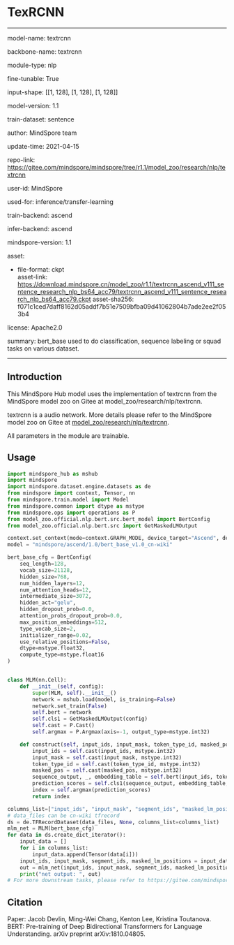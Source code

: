 # TexRCNN

---

model-name: textrcnn

backbone-name: textrcnn

module-type: nlp

fine-tunable: True

input-shape: [[1, 128], [1, 128], [1, 128]]

model-version: 1.1

train-dataset: sentence

author: MindSpore team

update-time: 2021-04-15

repo-link: <https://gitee.com/mindspore/mindspore/tree/r1.1/model_zoo/research/nlp/textrcnn>

user-id: MindSpore

used-for: inference/transfer-learning

train-backend: ascend

infer-backend: ascend

mindspore-version: 1.1

asset:

  -
    file-format: ckpt  
    asset-link: <https://download.mindspore.cn/model_zoo/r1.1/textrcnn_ascend_v111_sentence_research_nlp_bs64_acc79/textrcnn_ascend_v111_sentence_research_nlp_bs64_acc79.ckpt>
    asset-sha256: f071c1ced7daff8162d05addf7b51e7509bfba09d41062804b7ade2ee2f053b4

license: Apache2.0

summary: bert_base used to do classification, sequence labeling or squad tasks on various dataset.

---

## Introduction

This MindSpore Hub model uses the implementation of textrcnn from the MindSpore model zoo on Gitee at model_zoo/research/nlp/textrcnn.

textrcnn is a audio network. More details please refer to the MindSpore model zoo on Gitee at [model_zoo/research/nlp/textrcnn](https://gitee.com/mindspore/mindspore/blob/r1.1/model_zoo/research/nlp/textrcnn/readme.md).

All parameters in the module are trainable.

## Usage

```python
import mindspore_hub as mshub
import mindspore
import mindspore.dataset.engine.datasets as de
from mindspore import context, Tensor, nn
from mindspore.train.model import Model
from mindspore.common import dtype as mstype
from mindspore.ops import operations as P
from model_zoo.official.nlp.bert.src.bert_model import BertConfig
from model_zoo.official.nlp.bert.src import GetMaskedLMOutput

context.set_context(mode=context.GRAPH_MODE, device_target="Ascend", device_id=0)
model = "mindspore/ascend/1.0/bert_base_v1.0_cn-wiki"

bert_base_cfg = BertConfig(
    seq_length=128,
    vocab_size=21128,
    hidden_size=768,
    num_hidden_layers=12,
    num_attention_heads=12,
    intermediate_size=3072,
    hidden_act="gelu",
    hidden_dropout_prob=0.0,
    attention_probs_dropout_prob=0.0,
    max_position_embeddings=512,
    type_vocab_size=2,
    initializer_range=0.02,
    use_relative_positions=False,
    dtype=mstype.float32,
    compute_type=mstype.float16
)


class MLM(nn.Cell):
    def __init__(self, config):
        super(MLM, self).__init__()
        network = mshub.load(model, is_training=False)
        network.set_train(False)
        self.bert = network
        self.cls1 = GetMaskedLMOutput(config)
        self.cast = P.Cast()
        self.argmax = P.Argmax(axis=-1, output_type=mstype.int32)

    def construct(self, input_ids, input_mask, token_type_id, masked_pos):
        input_ids = self.cast(input_ids, mstype.int32)
        input_mask = self.cast(input_mask, mstype.int32)
        token_type_id = self.cast(token_type_id, mstype.int32)
        masked_pos = self.cast(masked_pos, mstype.int32)
        sequence_output, _, embedding_table = self.bert(input_ids, token_type_id, input_mask)
        prediction_scores = self.cls1(sequence_output, embedding_table, masked_pos)
        index = self.argmax(prediction_scores)
        return index

columns_list=["input_ids", "input_mask", "segment_ids", "masked_lm_positions"]
# data_files can be cn-wiki tfrecord
ds = de.TFRecordDataset(data_files, None, columns_list=columns_list)
mlm_net = MLM(bert_base_cfg)
for data in ds.create_dict_iterator():
    input_data = []
    for i in columns_list:
        input_data.append(Tensor(data[i]))
    input_ids, input_mask, segment_ids, masked_lm_positions = input_data
    out = mlm_net(input_ids, input_mask, segment_ids, masked_lm_positions)
    print("net output: ", out)
# For more downstream tasks, please refer to https://gitee.com/mindspore/mindspore/tree/master/model_zoo/official/nlp/bert
```

## Citation

Paper: Jacob Devlin, Ming-Wei Chang, Kenton Lee, Kristina Toutanova. BERT: Pre-training of Deep Bidirectional Transformers for Language Understanding. arXiv preprint arXiv:1810.04805.
